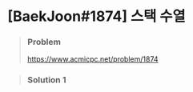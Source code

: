 # [BaekJoon#1874] 스택 수열



> ### Problem
>
> https://www.acmicpc.net/problem/1874



> ### Solution 1

```java

```



